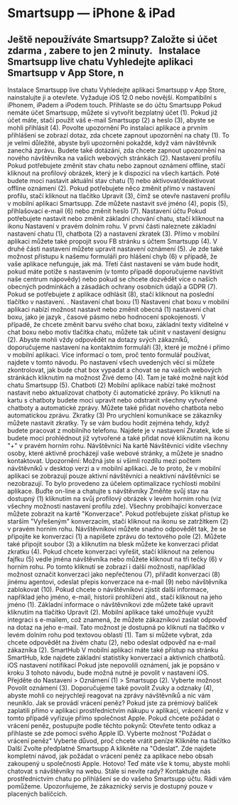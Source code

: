 # Smartsupp — iPhone & iPad
## Ještě nepoužíváte Smartsupp? Založte si účet zdarma , zabere to jen 2 minuty.   Instalace Smartsupp live chatu Vyhledejte aplikaci Smartsupp v App Store, n
Instalace Smartsupp live chatu
Vyhledejte aplikaci Smartsupp v App Store, nainstalujte ji a otevřete. Vyžaduje iOS 12.0 nebo novější. Kompatibilní s iPhonem, iPadem a iPodem touch.
Přihlaste se do účtu Smartsupp
Pokud nemáte účet Smartsupp, můžete si vytvořit bezplatný účet (1). Pokud již účet máte, stačí použít váš e-mail Smartsupp (2) a heslo (3), abyste se mohli přihlásit (4).
Povolte upozornění
Po instalaci aplikace a prvním přihlášení se zobrazí dotaz, zda chcete zapnout upozornění na chaty (1). To je velmi důležité, abyste byli upozorněni pokaždé, když vám návštěvník zanechá zprávu.
Budete také dotázáni, zda chcete zapnout upozornění na nového návštěvníka na vašich webových stránkách (2).
Nastavení profilu
Pokud potřebujete změnit stav chatu nebo zapnout oznámení offline, stačí kliknout na profilový obrázek, který je k dispozici na všech kartách. Poté budete moci nastavit aktuální stav chatu (1) nebo aktivovat/deaktivovat offline oznámení (2).
Pokud potřebujete něco změnit přímo v nastavení profilu, stačí kliknout na tlačítko Upravit (3), čímž se otevře nastavení profilu v mobilní aplikaci Smartsupp. Zde můžete nastavit své jméno (4), popis (5), přihlašovací e-mail (6) nebo změnit heslo (7).
Nastavení účtu
Pokud potřebujete nastavit nebo změnit základní chování chatu, stačí kliknout na ikonu Nastavení v pravém dolním rohu. V první části naleznete základní nastavení chatu (1), chatbota (2) a nastavení zkratek (3). Přímo v mobilní aplikaci můžete také propojit svou FB stránku s účtem Smartsupp (4).
V druhé části nastavení můžete upravit nastavení oznámení (5). Je zde také možnost přístupu k našemu formuláři pro hlášení chyb (6) v případě, že vaše aplikace nefunguje, jak má.
Třetí část nastavení se vám bude hodit, pokud máte potíže s nastavením (v tomto případě doporučujeme navštívit naše centrum nápovědy) nebo pokud se chcete dozvědět více o našich obecných podmínkách a zásadách ochrany osobních údajů a GDPR (7).
Pokud se potřebujete z aplikace odhlásit (8), stačí kliknout na poslední tlačítko v nastavení.
.
Nastavení chat boxu (1)
Nastavení chat boxu v mobilní aplikaci nabízí možnost nastavit nebo změnit obecná (1) nastavení chat boxu, jako je jazyk , časové pásmo nebo hodnocení spokojenosti. V případě, že chcete změnit barvu svého chat boxu, základní texty viditelné v chat boxu nebo motiv tlačítka chatu, můžete tak učinit v nastavení designu (2). Abyste mohli vždy odpovědět na dotazy svých zákazníků, doporučujeme nastavení na kontaktním formuláři (3), které je možné i přímo v mobilní aplikaci. Více informací o tom, proč tento formulář používat, najdete v tomto návodu.
Po nastavení všech uvedených věcí si můžete zkontrolovat, jak bude chat box vypadat a chovat se na vašich webových stránkách kliknutím na možnost Živé demo (4). Tam je také možné najít kód chatu Smartsupp (5).
Chatboti (2)
Mobilní aplikace nabízí také možnost nastavit nebo aktualizovat chatboty či automatické zprávy. Po kliknutí na kartu s chatboty budete moci upravit nebo odstranit všechny vytvořené chatboty a automatické zprávy. Můžete také přidat nového chatbota nebo automatickou zprávu.
Zkratky (3)
Pro urychlení komunikace se zákazníky můžete nastavit zkratky. Ty se vám budou hodit zejména tehdy, když budete pracovat z mobilního telefonu. Najdete je v nastavení Zkratek, kde si budete moci prohlédnout již vytvořené a také přidat nové kliknutím na ikonu "+" v pravém horním rohu.
Návštěvníci
Na kartě Návštěvníci vidíte všechny osoby, které aktivně procházejí vaše webové stránky, a můžete je snadno kontaktovat.
Upozornění: Možná jste si všimli rozdílu mezi počtem návštěvníků v desktop verzi a v mobilní aplikaci. Je to proto, že v mobilní aplikaci se zobrazují pouze aktivní návštěvníci a neaktivní návštěvníci se nezobrazují. To bylo provedeno za účelem optimalizace rychlosti mobilní aplikace.
Buďte on-line a chatujte s návštěvníky
Změňte svůj stav na dostupný (1) kliknutím na svůj profilový obrázek v levém horním rohu (viz všechny možnosti nastavení profilu zde).
Všechny probíhající konverzace můžete zobrazit na kartě "Konverzace". Pokud potřebujete získat přístup ke starším "Vyřešeným" konverzacím, stačí kliknout na ikonu se zatržítkem (2) v pravém horním rohu.
Návštěvníkovi můžete snadno odpovědět tak, že se připojíte ke konverzaci (1) a napíšete zprávu do textového pole (2). Můžete také připojit soubor (3) a kliknutím na blesk můžete ke konverzaci přidat zkratku (4).
Pokud chcete konverzaci vyřešit, stačí kliknout na zelenou fajfku (5) vedle jména návštěvníka nebo můžete kliknout na tři tečky (6) v horním rohu. Po tomto kliknutí se zobrazí i další možnosti, například možnost označit konverzaci jako nepřečtenou (7), přiřadit konverzaci (8) jinému agentovi, odeslat přepis konverzace na e-mail (9) nebo návštěvníka zablokovat (10).
Pokud chcete o návštěvníkovi zjistit další informace, například jeho jméno, e-mail, historii prohlížení atd., stačí kliknout na jeho jméno (1). Základní informace o návštěvníkovi zde můžete také upravit kliknutím na tlačítko Upravit (2).
Mobilní aplikace také umožňuje využít integraci s e-mailem, což znamená, že můžete zákazníkovi zaslat odpověď na dotaz na jeho e-mail. Tato možnost je dostupná po kliknutí na tlačítko v levém dolním rohu pod textovou oblastí (1). Tam si můžete vybrat, zda chcete odpovědět na živém chatu (2), nebo odeslat odpověď na e-mail zákazníka (2).
SmartHub
V mobilní aplikaci máte také přístup na stránku SmartHub, kde najdete základní statistiky konverzací a aktivních chatbotů.
iOS nastavení notifikací
Pokud jste nepovolili oznámení, jak je popsáno v kroku 3 tohoto návodu, bude možná nutné je povolit v nastavení iOS. Přejděte do Nastavení > Oznámení (1) > Smartsupp (2).
Vyberte možnost Povolit oznámení (3). Doporučujeme také povolit Zvuky a odznaky (4), abyste mohli co nejrychleji reagovat na zprávy návštěvníků a nic vám neuniklo.
Jak se provádí vrácení peněz?
Pokud jste za prémiový balíček zaplatili přímo v aplikaci prostřednictvím nákupu v aplikaci, vrácení peněz v tomto případě vyřizuje přímo společnost Apple.
Pokud chcete požádat o vrácení peněz, postupujte podle těchto pokynů:
Otevřete tento odkaz a přihlaste se zde pomocí svého Apple ID.
Vyberte možnost "Požádat o vrácení peněz" 
Vyberte důvod, proč chcete vrátit peníze
Klikněte na tlačítko Další
Zvolte předplatné Smartsupp
A klikněte na "Odeslat".
Zde najdete kompletní návod, jak požádat o vrácení peněz za aplikace nebo obsah zakoupený u společnosti Apple.
Hotovo! Teď máte vše k tomu, abyste mohli chatovat s návštěvníky na webu.
Stále si nevíte rady? Kontaktujte nás prostřednictvím chatu po přihlášení se do vašeho Smartsupp účtu. Rádi vám pomůžeme. Upozorňujeme, že zákaznický servis je dostupný pouze v placených balíčcích.

